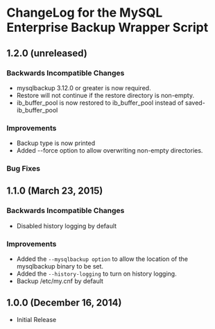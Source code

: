 # ChangeLog for the MySQL Enterprise Backup Wrapper Script 

## 1.2.0 (unreleased)

### Backwards Incompatible Changes
  - mysqlbackup 3.12.0 or greater is now required.
  - Restore will not continue if the restore directory is non-empty.
  - ib_buffer_pool is now restored to ib_buffer_pool instead of saved-ib_buffer_pool

### Improvements
  - Backup type is now printed
  - Added --force option to allow overwriting non-empty directories.
  
### Bug Fixes

## 1.1.0 (March 23, 2015)

### Backwards Incompatible Changes
  - Disabled history logging by default

### Improvements
  - Added the `--mysqlbackup option` to allow the location of the mysqlbackup binary to be set.
  - Added the `--history-logging` to turn on history logging.
  - Backup /etc/my.cnf by default

## 1.0.0 (December 16, 2014)

  - Initial Release
